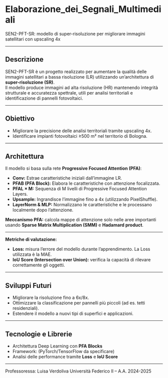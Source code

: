 # Elaborazione_dei_Segnali_Multimediali
SEN2-PFT-SR: modello di super-risoluzione per migliorare immagini satellitari con upscaling 4x

---

## Descrizione

SEN2-PFT-SR è un progetto realizzato per aumentare la qualità delle immagini satellitari a bassa risoluzione (LR) utilizzando un’architettura di **super-risoluzione (SR)**.  
Il modello produce immagini ad alta risoluzione (HR) mantenendo integrità strutturale e accuratezza spettrale, utili per analisi territoriali e identificazione di pannelli fotovoltaici.

---

## Obiettivo

- Migliorare la precisione delle analisi territoriali tramite upscaling 4x.  
- Identificare impianti fotovoltaici ≥500 m² nel territorio di Bologna. 

---

## Architettura

Il modello si basa sulla rete **Progressive Focused Attention (PFA)**:

- **Conv:** Estrae caratteristiche iniziali dall’immagine LR.  
- **PFAB (PFA Block):** Elabora le caratteristiche con attenzione focalizzata.  
- **PFAL × M:** Sequenza di M livelli di Progressive Focused Attention Layers.  
- **Upsample:** Ingrandisce l’immagine fino a 4x (utilizzando PixelShuffle).  
- **LayerNorm & MLP:** Normalizzano le caratteristiche e le processano localmente dopo l’attenzione.

**Meccanismo PFA:** calcola mappe di attenzione solo nelle aree importanti usando **Sparse Matrix Multiplication (SMM)** e **Hadamard product**.

---
 
**Metriche di valutazione:**  
- **Loss:** misura l’errore del modello durante l’apprendimento. La Loss utilizzata è la MAE.  
- **IoU Score (Intersection over Union):** verifica la capacità di rilevare correttamente gli oggetti.

---

## Sviluppi Futuri

- Migliorare la risoluzione fino a 6x/8x.  
- Ottimizzare la classificazione per pannelli più piccoli (ad es. tetti residenziali).  
- Estendere il modello a nuovi tipi di superfici e applicazioni.

---

## Tecnologie e Librerie

- Architettura Deep Learning con **PFA Blocks**   
- Framework: (PyTorch/TensorFlow da specificare)  
- Analisi delle performance tramite **Loss** e **IoU Score**

---

Professoressa: Luisa Verdoliva
Università Federico II – A.A. 2024-2025
